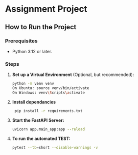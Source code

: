 # Assignment Project

## How to Run the Project

### Prerequisites
- Python 3.12 or later.

### Steps

1. **Set up a Virtual Environment** (Optional, but recommended):
   ```bash
   python -m venv venv
   On Ubuntu: source venv/bin/activate  
   On Windows: venv\Scripts\activate
2. **Install dependancies**
   ```bash
    pip install -r requirements.txt
3. **Start the FastAPI Server:**
   ```bash
   uvicorn app.main_app:app --reload
4. **To run the automated TEST:**
   ```bash
   pytest --tb=short --disable-warnings -v
   
